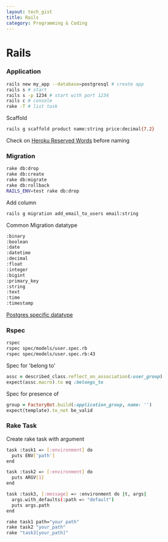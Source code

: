 ```yaml
---
layout: tech_gist
title: Rails
category: Programming & Coding
---
```


# Rails

### Application

```bash
rails new my_app --database=postgresql # create app
rails s # start
rails s -p 1234 # start with port 1234
rails c # console 
rake -T # list task
```

Scaffold
```bash
rails g scaffold product name:string price:decimal{7,2}
```

Check on [Heroku Reserved Words](http://reservedwords.herokuapp.com/) before naming

### Migration
```bash
rake db:drop
rake db:create
rake db:migrate
rake db:rollback
RAILS_ENV=test rake db:drop
```

Add column
```bash
rails g migration add_email_to_users email:string
```

Common Migration datatype
```bash
:binary
:boolean
:date
:datetime
:decimal
:float
:integer
:bigint
:primary_key
:string
:text
:time
:timestamp
```

[Postgres specific datatype](https://github.com/rails/rails/blob/4-2-stable/activerecord/lib/active_record/connection_adapters/postgresql_adapter.rb#L76)

### Rspec

```bash
rspec
rspec spec/models/user.spec.rb
rspec spec/models/user.spec.rb:43
```


Spec for 'belong to'
```rb
assc = described_class.reflect_on_association(:user_group)
expect(assc.macro).to eq :belongs_to
```

Spec for presence of 
```rb
group = FactoryBot.build(:application_group, name: '')
expect(template).to_not be_valid
```

### Rake Task

Create rake task with argument
```bash
task :task1 => [:environment] do
  puts ENV['path']
end

task :task2 => [:environment] do
  puts ARGV[1]
end

task :task3, [:message] => :environment do |t, args|
  args.with_defaults(:path => "default")
  puts args.path
end
```

```bash
rake task1 path="your path"
rake task2 "your_path"
rake "task3[your_path]"
```
